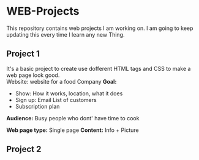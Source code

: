# WEB-Projects
This repository contains web projects I am working on. I am going to keep updating this every time I learn any new Thing.
## Project 1
It's a basic project to create use dofferent HTML tags and CSS to make a web page look good.\
Website: website for a food Company
**Goal:**
* Show: How it works, location, what it does
* Sign up: Email List of customers
* Subscription plan

**Audience:** Busy people who dont' have time to cook

**Web page type:** Single page
**Content:** Info + Picture

## Project 2
